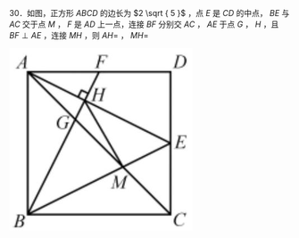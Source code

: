 30．如图，正方形 $A B C D$ 的边长为 $2 \sqrt { 5 }$ ，点 $E$ 是 $C D$ 的中点， $B E$ 与 $A C$ 交于点 $M$ ， $F$ 是 $A D$ 上一点，连接 $B F$ 分别交 $A C$ ， $A E$ 于点 $G$ ， $H$ ，且 $B F \perp A E$ ，连接 $M H$ ，则 $A H =$ ， $M H =$

![](<../../qs_image_DB/专题1-3_“12345”模型·选填压轴必备大招（共3种类型）（解析版）__/89599a4c2f3d57377eb7d7e976560844fed3ecb7e259b41e2de077689efc7b68.jpg>)
